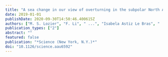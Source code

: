 ```yaml
---
title: "A sea change in our view of overturning in the subpolar North Atlantic"
date: 2019-01-01
publishDate: 2020-09-30T14:50:46.400615Z
authors: ["M. S. Lozier", "F. Li", " ...", "Isabela Astiz Le Bras", " ..."]
publication_types: ["2"]
abstract: ""
featured: false
publication: "*Science (New York, N.Y.)*"
doi: "10.1126/science.aau6592"
---
```


